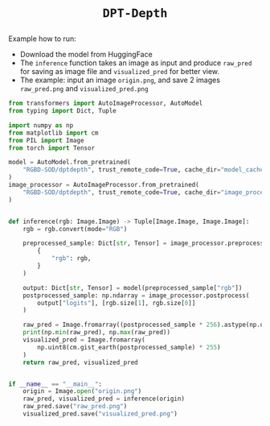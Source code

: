 # <p align=center>`DPT-Depth`</p> 

Example how to run:

- Download the model from HuggingFace
- The `inference` function takes an image as input and produce `raw_pred` for saving as image file and `visualized_pred` for better view.
- The example: input an image `origin.png`, and save 2 images `raw_pred.png` and `visualized_pred.png`

```python
from transformers import AutoImageProcessor, AutoModel
from typing import Dict, Tuple

import numpy as np
from matplotlib import cm
from PIL import Image
from torch import Tensor

model = AutoModel.from_pretrained(
    "RGBD-SOD/dptdepth", trust_remote_code=True, cache_dir="model_cache"
)
image_processor = AutoImageProcessor.from_pretrained(
    "RGBD-SOD/dptdepth", trust_remote_code=True, cache_dir="image_processor_cache"
)


def inference(rgb: Image.Image) -> Tuple[Image.Image, Image.Image]:
    rgb = rgb.convert(mode="RGB")

    preprocessed_sample: Dict[str, Tensor] = image_processor.preprocess(
        {
            "rgb": rgb,
        }
    )

    output: Dict[str, Tensor] = model(preprocessed_sample["rgb"])
    postprocessed_sample: np.ndarray = image_processor.postprocess(
        output["logits"], [rgb.size[1], rgb.size[0]]
    )

    raw_pred = Image.fromarray((postprocessed_sample * 256).astype(np.uint8))
    print(np.min(raw_pred), np.max(raw_pred))
    visualized_pred = Image.fromarray(
        np.uint8(cm.gist_earth(postprocessed_sample) * 255)
    )
    return raw_pred, visualized_pred


if __name__ == "__main__":
    origin = Image.open("origin.png")
    raw_pred, visualized_pred = inference(origin)
    raw_pred.save("raw_pred.png")
    visualized_pred.save("visualized_pred.png")
```
